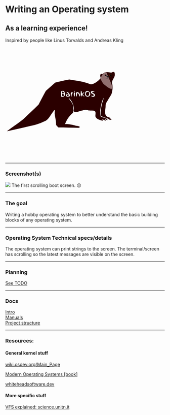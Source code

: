 # Writing an Operating system 
## As a learning experience!
 Inspired by people like Linus Torvalds and Andreas Kling

<svg
   xmlns:dc="http://purl.org/dc/elements/1.1/"
   xmlns:cc="http://creativecommons.org/ns#"
   xmlns:rdf="http://www.w3.org/1999/02/22-rdf-syntax-ns#"
   xmlns:svg="http://www.w3.org/2000/svg"
   xmlns="http://www.w3.org/2000/svg"
   id="svg8"
   version="1.1"
   viewBox="65 50 155 100"
   height="350px"
   width="350px">
  <defs
     id="defs2" />
  <metadata
     id="metadata5">
    <rdf:RDF>
      <cc:Work
         rdf:about="">
        <dc:format>image/svg+xml</dc:format>
        <dc:type
           rdf:resource="http://purl.org/dc/dcmitype/StillImage" />
        <dc:title></dc:title>
      </cc:Work>
    </rdf:RDF>
  </metadata>
  <g
     transform="translate(0,-87)"
     id="layer1">
    <flowRoot
       transform="matrix(0.26458333,0,0,0.26458333,110.06159,147.58623)"
       style="font-style:normal;font-weight:normal;font-size:40px;line-height:1.25;font-family:sans-serif;letter-spacing:0px;word-spacing:0px;fill:#000000;fill-opacity:1;stroke:none"
       id="flowRoot3766"
       xml:space="preserve"><flowRegion
         id="flowRegion3768"><rect
           y="80.042259"
           x="121.21831"
           height="47.477169"
           width="202.03049"
           id="rect3770" /></flowRegion><flowPara
         style="fill:#ffffff"
         id="flowPara3772">BarinkOS</flowPara></flowRoot>    <path
       id="path3776"
       d="m 178.80053,176.68888 c -4.18903,-4.53128 5.28921,-8.31027 3.48568,-1.22375 -0.17749,1.70638 -2.30144,2.41277 -3.48568,1.22375 z"
       style="fill:#2b0000;stroke-width:0.26726952" />
    <path
       id="path3778"
       d="m 151.5566,177.29399 c -2.23182,-3.34608 6.06539,-1.97125 0.67105,0.13802 L 151.5566,177.294 Z"
       style="fill:#2b0000;stroke-width:0.06681738" />
    <path
       id="path3780"
       d="m 144.25341,172.42168 c 0.30999,-3.79446 5.87707,2.22391 0.26155,1.13572 -0.5841,0.19411 -0.10839,-0.867 -0.26155,-1.13572 z"
       style="fill:#2b0000;stroke-width:0.06681738" />
    <path
       id="path3782"
       d="m 144.25341,175.85737 c -0.18623,-4.25034 6.8357,1.95298 0.67824,1.37517 -1.18316,0.31507 -0.50167,-0.71815 -0.67824,-1.37517 z"
       style="fill:#2b0000;stroke-width:0.06681738" />
    <path
       transform="scale(0.26458333)"
       id="path3792"
       d=""
       style="fill:#2b0000;stroke-width:0.06313454" />
    <path
       transform="scale(0.26458333)"
       id="path3796"
       d=""
       style="fill:#2b0000;stroke-width:0.06313454" />
    <path
       transform="scale(0.26458333)"
       id="path3800"
       d=""
       style="fill:#2b0000;stroke-width:0.06313454" />
    <path
       id="path3842"
       d="m 208.71194,149.20223 c 0.0131,-0.004 8e-4,0.006 0,0 z"
       style="fill:#2b0000;stroke-width:0.00292326" />
    <path
       id="path3844"
       d="m 208.07142,149.06532 c -0.19737,-0.0756 0.21336,0.0689 0,0 z"
       style="fill:#2b0000;stroke-width:0.00103353" />
    <path
       transform="scale(0.26458333)"
       id="path3850"
       d=""
       style="fill:#2b0000;stroke-width:0.00390625" />
    <path
       id="path3852"
       d="m 208.16356,149.09515 c -0.0135,-0.007 0.0236,0.008 0,0 z"
       style="fill:#2b0000;stroke-width:0.00103353" />
    <path
       transform="scale(0.26458333)"
       id="path3862"
       d=""
       style="fill:#2b0000;stroke-width:0.00390625" />
    <path
       transform="scale(0.26458333)"
       id="path3864"
       d=""
       style="fill:#2b0000;stroke-width:0.00390625" />
    <path
       transform="scale(0.26458333)"
       id="path3870"
       d=""
       style="fill:#2b0000;stroke-width:0.00552427" />
    <path
       transform="scale(0.26458333)"
       id="path3892"
       d=""
       style="fill:#2b0000;stroke-width:0.00390625" />
    <path
       transform="scale(0.26458333)"
       id="path3894"
       d=""
       style="fill:#2b0000;stroke-width:0.00390625" />
    <path
       transform="scale(0.26458333)"
       id="path3902"
       d=""
       style="fill:#2b0000;stroke-width:0.0078125" />
    <path
       transform="scale(0.26458333)"
       id="path3904"
       d=""
       style="fill:#2b0000;stroke-width:0.0078125" />
    <path
       transform="scale(0.26458333)"
       id="path3912"
       d=""
       style="fill:#2b0000;stroke-width:0.00390625" />
    <path
       transform="scale(0.26458333)"
       id="path3918"
       d=""
       style="fill:#2b0000;stroke-width:0.00390625" />
    <path
       transform="scale(0.26458333)"
       id="path3920"
       d=""
       style="fill:#2b0000;stroke-width:0.00390625" />
    <path
       transform="scale(0.26458333)"
       id="path3922"
       d=""
       style="fill:#2b0000;stroke-width:0.00390625" />
    <path
       id="path3924"
       d="m 205.56448,147.92944 c -0.0102,-0.007 0.0111,-0.003 0,0 z"
       style="fill:#2b0000;stroke-width:0.00103353" />
    <path
       id="path3926"
       d="m 205.56035,147.92059 c 0.002,-0.003 0.001,0.004 0,0 z"
       style="fill:#2b0000;stroke-width:0.00103353" />
    <path
       transform="scale(0.26458333)"
       id="path3930"
       d=""
       style="fill:#2b0000;stroke-width:0.00390625" />
    <path
       transform="scale(0.26458333)"
       id="path3932"
       d=""
       style="fill:#2b0000;stroke-width:0.00390625" />
    <path
       id="path3940"
       d="m 204.19828,150.00483 c -0.0979,-0.006 0.48891,-0.0134 0,0 z"
       style="fill:#2b0000;stroke-width:0.00206706" />
    <path
       id="path3942"
       d="m 204.70057,149.86835 c 0.47197,-0.33711 0.28564,-0.15715 0,0 z"
       style="fill:#2b0000;stroke-width:0.00206706" />
    <path
       transform="scale(0.26458333)"
       id="path3944"
       d=""
       style="fill:#2b0000;stroke-width:0.0078125" />
    <path
       transform="scale(0.26458333)"
       id="path3958"
       d=""
       style="fill:#2b0000;stroke-width:0.00390625" />
    <path
       transform="scale(0.26458333)"
       id="path3960"
       d=""
       style="fill:#2b0000;stroke-width:0.00390625" />
    <path
       transform="scale(0.26458333)"
       id="path3962"
       d=""
       style="fill:#2b0000;stroke-width:0.00390625" />
    <path
       transform="scale(0.26458333)"
       id="path3964"
       d=""
       style="fill:#2b0000;stroke-width:0.00390625" />
    <path
       transform="scale(0.26458333)"
       id="path3968"
       d=""
       style="fill:#2b0000;stroke-width:0.00390625" />
    <path
       id="path4789"
       d="m 215.28709,146.75103 c -1.04532,-0.1314 -1.78177,-0.66492 -2.43151,-1.61951 l -0.11274,-0.42121 0.31402,0.0267 c 0,0 0.46878,0.0433 0.68934,-0.0699 1.17068,-0.60126 2.16328,-0.87452 2.88555,-0.79436 0.95867,0.10638 1.37286,0.48112 1.54071,1.6089 0.0414,0.27844 0.12037,0.65507 0.0733,0.80927 0.0332,0.0721 0.005,0.17687 0.005,0.17687 0,0 0.0585,0.14281 0.0373,0.15961 -0.009,0.007 -0.75751,0.11426 -1.29745,0.16586 -0.49331,0.0471 -1.25772,0.0242 -1.55522,-0.0132 z"
       style="fill:#2b0000;fill-opacity:1;stroke-width:0.02348712" />
    <path
       id="path4801"
       d="m 203.2657,149.80312 c -0.53663,-0.0643 -0.87149,-0.29735 -0.87374,-0.60811 -0.002,-0.25245 0.24493,-0.663 0.60499,-1.00655 0.64314,-0.61366 1.48852,-1.03478 2.07723,-1.03478 0.27818,0 0.41124,0.0445 0.57002,0.19049 0.10938,0.10053 0.1484,0.16301 0.19967,0.31892 0.0568,0.17276 0.0619,0.23219 0.0467,0.54529 -0.0181,0.37199 -0.075,0.64834 -0.22857,1.11047 -0.0705,0.21209 -0.1065,0.28226 -0.15332,0.29869 -0.0969,0.034 -0.95439,0.15685 -1.30517,0.18697 -0.36245,0.0311 -0.67019,0.0307 -0.9378,-0.001 z"
       style="fill:#2b0000;fill-opacity:1;stroke-width:0.02786683" />
    <path
       id="path4803"
       d="m 207.68239,151.42604 c -0.89313,-0.20185 -1.40558,-0.40251 -1.71112,-0.67004 -0.52019,-0.45544 -0.21368,-1.09 0.77282,-1.59996 0.81795,-0.42284 1.92233,-0.60911 2.5693,-0.43336 0.38029,0.10331 0.63077,0.29411 0.76306,0.58129 0.1716,0.37252 0.0966,0.97932 -0.19818,1.6045 l -0.0923,0.19569 -0.43112,0.12923 c -0.3988,0.11955 -0.47447,0.1323 -1.00954,0.1701 -0.31815,0.0225 -0.58475,0.0396 -0.59251,0.0381 -0.008,-0.002 -0.0394,-0.009 -0.0705,-0.0155 z"
       style="fill:#2b0000;fill-opacity:1;stroke-width:0.02902764" />
    <path
       id="path4805"
       d="m 211.0107,150.43626 c -0.777,-0.38328 -1.28201,-0.76802 -1.48655,-1.13253 -0.1218,-0.21706 -0.15028,-0.50142 -0.0702,-0.70156 0.21454,-0.53672 1.11077,-1.01488 2.17251,-1.1591 0.84963,-0.1154 1.60576,0.0834 1.85442,0.48753 0.079,0.12837 0.0895,0.17609 0.0871,0.39375 -0.002,0.17448 -0.0234,0.29808 -0.0723,0.41824 -0.10413,0.25541 -0.35206,0.64794 -0.59294,0.93866 -0.20349,0.24559 -0.2451,0.27712 -0.81788,0.61965 -0.33192,0.1985 -0.60729,0.36051 -0.61193,0.36002 -0.004,-3.5e-4 -0.2126,-0.10158 -0.46212,-0.22466 z"
       style="fill:#2b0000;fill-opacity:1;stroke-width:0.03167402" />
    <path
       id="path4807"
       d="m 209.46285,153.4305 c -0.42234,-0.099 -0.58844,-0.11741 -1.32483,-0.14697 -1.45904,-0.0586 -2.22916,-0.20706 -2.37623,-0.4582 -0.0615,-0.10494 -0.0356,-0.17457 0.10611,-0.28553 0.38202,-0.29918 1.29414,-0.49577 2.29487,-0.49461 1.31168,0.002 2.26998,0.32514 2.89114,0.97633 0.0783,0.0821 0.14239,0.1635 0.14239,0.1809 0,0.0497 -0.27069,0.22471 -0.44682,0.28887 -0.25658,0.0935 -0.72244,0.0714 -1.28663,-0.0608 z"
       style="fill:#2b0000;fill-opacity:1;stroke-width:0.03078529" />
    <path
       id="path3774"
       d="m 69.258921,224.93573 c 6.836541,-5.15334 14.09304,-9.79172 20.762708,-15.14417 7.156981,-6.8613 14.555861,-13.53903 21.562431,-20.51447 3.43173,-6.34502 6.59802,-12.89886 10.19353,-19.11504 4.36601,-3.83525 8.71024,-7.69553 13.10523,-11.49758 6.48317,-1.73978 13.06433,-3.16547 19.67279,-4.34368 10.02263,1.65778 20.30246,2.65074 29.74067,6.66749 4.93004,0.18216 11.64542,-5.02559 14.27063,-8.69356 -0.88302,-3.10757 -1.60657,-6.55766 2.87583,-5.64728 2.79575,-3.52653 7.55631,-2.57721 11.3001,-1.93713 1.42106,2.44206 3.36004,1.97191 5.50792,1.7574 1.13323,5.3871 -5.75382,9.02971 -3.35584,14.72213 0.49573,3.42545 0.43567,6.82486 -0.43043,10.18651 -0.28078,4.12674 -3.46589,7.17187 -5.2308,10.74591 -1.62,2.85957 -3.91582,5.48393 -3.76346,8.96037 0.008,4.86341 -2.64925,12.65802 2.55475,15.29336 2.34404,0.93759 7.88393,2.6095 2.06078,2.11246 2.98567,0.29697 5.76843,2.78879 1.02736,1.9507 -3.4207,-2.68381 -8.72017,-3.07807 -12.07723,-5.22919 -1.24988,-8.78532 1.22212,-17.69442 4.1215,-25.74896 -3.44434,5.14589 -4.04446,11.59816 -5.22875,17.5523 0.1938,2.95225 0.0393,5.96035 0.64334,8.86164 2.34008,1.70303 10.94272,2.4526 9.23791,5.34526 -2.04957,-1.44522 -6.64291,-3.07253 -1.92206,-0.15476 1.96303,2.64946 -9.39286,-4.0804 -4.18426,-0.33405 2.24533,2.43077 -8.458,-0.48713 -9.67644,-3.36446 -1.8457,-1.78539 -0.14003,-5.14046 -0.79239,-7.4647 -0.4571,-3.65114 -7.75289,-1.15069 -10.9895,-2.91699 -2.46379,-0.64142 -4.86505,-0.51488 -7.17159,0.57814 -4.12112,0.40161 -13.73228,6.11912 -12.20298,-2.0045 0.18187,-6.07509 -2.73789,-11.54343 -7.0169,-15.68315 -0.54812,1.63432 6.98063,7.85629 6.07755,12.64261 -0.15889,2.67318 1.34004,6.37544 -0.45204,8.53097 -5.07369,4.00638 -8.51672,9.52163 -10.87423,15.46283 4.71618,-0.27586 10.65807,0.89913 15.6827,2.53375 2.26307,-0.13056 7.92452,1.46606 3.30554,2.71228 -9.39465,-0.38492 -18.83935,-0.19504 -28.25509,-0.56204 -1.34814,-1.5722 -3.69115,-2.67851 -3.23818,-5.09411 -0.0856,-5.00386 -1.58073,-9.81252 -2.0735,-14.73506 0.46483,-3.12243 0.59148,-6.81075 -1.94723,-2.14913 -3.53345,4.05086 -5.61823,9.82454 -10.334,12.55157 -6.61319,3.13449 -13.41414,5.8385 -20.65617,7.08536 -11.195949,2.57794 -22.380282,5.2145 -33.612551,7.6288 0.444961,-0.66871 1.187969,-1.03986 1.782352,-1.54783 z M 146.7476,178.11459 c 2.95881,-1.4262 1.53694,-5.25358 0.66967,-7.44905 -3.13344,-1.23341 -5.16712,-0.19091 -4.27781,3.14442 0.19702,2.11968 -1.05968,5.8369 2.48018,4.48145 z m 6.53914,0.004 c 5.76274,0.63398 -1.65321,-10.14093 -2.50526,-4.66096 3.52156,-0.93781 3.42301,1.6088 -0.18328,1.52038 -2.22154,1.82889 0.80252,4.23436 2.68854,3.14058 z m 4.55255,-1.68898 c 0.0863,-3.63044 4.36154,-3.99498 -0.53454,-4.20215 -1.51271,0.70415 0.0679,9.91683 0.53454,4.20215 z m 4.48552,-1.19856 c 1.07479,-2.66615 -1.76227,-4.482 -1.27829,-0.93179 -0.65157,2.25179 1.21308,6.20367 1.25339,1.76777 z m 2.94342,0.88158 c 0.44069,-6.04058 3.59505,-0.34836 3.26184,2.26203 3.08299,-3.28867 -2.0887,-8.59519 -4.54358,-5.42631 -0.43835,2.09569 0.75591,8.2329 1.28174,3.16428 z m 6.73634,0.84316 c -0.63633,-3.07442 6.25181,4.58738 2.52275,-0.46114 -4.31256,-1.2232 3.82822,-4.62405 -0.0813,-3.98827 -3.86907,4.57912 -0.91101,-2.22664 -3.7778,-2.41707 0.36115,2.18015 -0.98045,8.66483 1.17595,7.64903 z m 9.91407,1.00499 c 6.21034,-3.86639 -3.35949,-12.27618 -5.26104,-4.62567 -0.92037,3.01367 2.31518,6.28782 5.26104,4.62567 z m 7.95894,-0.22348 c 4.00693,-3.6813 -7.82443,-5.43472 -1.34513,-6.42205 5.28178,-0.14976 -6.2438,-2.9303 -3.18643,2.30589 1.95376,0.66 6.24801,3.3181 1.63665,3.58594 -4.63539,-0.95236 1.26048,2.86571 2.89491,0.53022 z m -27.49471,-6.97983 c -1.59789,-2.55231 -1.54031,2.44613 0,0 z m 48.64305,-17.75447 c -1.83494,-1.64037 -8.87896,-0.0294 -2.80168,0.0605 0.89118,-0.0875 2.01318,0.46117 2.80168,-0.0605 z m -1.58604,-1.89924 c 2.10603,-4.01782 -7.07214,-0.70124 -1.70311,0.26731 l 0.96482,-0.0593 z m 3.21522,-1.34515 c 3.05563,-3.49242 -5.78873,-1.61357 -0.86863,0.54313 z m -7.35613,-0.33155 c 1.89685,-5.53756 -6.65547,1.39649 0,0 z"
       style="fill:#2b0000;stroke-width:0.26726952" />
  </g>
  <g
     transform="translate(0,-87)"
     id="layer2">
    <path
       id="path4003"
       d="m 213.56397,167.40743 c -3.40205,-0.24448 -6.898,-3.80563 -9.52068,-5.61735 -2.84098,-1.94126 -3.89659,-5.38121 -5.78294,-8.11365 2.00674,-6.43619 4.73543,-10.70324 9.0582,-8.84775 -1.0234,2.59733 11.26012,21.3702 6.24542,22.57875 z"
       style="fill:#916f6f;fill-opacity:1;stroke-width:0.03307291" />
  </g>
  <g
     transform="translate(0,-87)"
     id="layer3">
    <path
       id="path3990"
       d="m 207.76665,151.31103 c -4.32411,-2.76655 6.53898,-1.89768 0.93494,0.001 l -0.93495,-0.001 z"
       style="fill:#1a1a1a;stroke-width:0.02338609" />
    <path
       id="path3992"
       d="m 210.10526,153.84295 c -2.7764,-0.26583 -7.87775,-0.63249 -1.88102,-0.77905 -0.1211,0.063 3.50673,0.47696 1.88102,0.77905 z"
       style="fill:#4d4d4d;stroke-width:0.00826823" />
    <path
       id="path3984"
       d="m 205.29897,149.42746 c -4.47497,-3.13541 5.2901,-2.16371 0,0 z"
       style="fill:#000000;stroke-width:0.01653646" />
    <path
       id="path4005"
       d="m 212.6551,149.75901 c -3.81968,-1.07144 -2.18286,-3.01827 1.21145,-2.3919 1.03353,0.0249 1.05155,1.53972 -0.0448,1.93129 z"
       style="fill:#552200;fill-opacity:1;stroke-width:0.01169304" />
    <g
       transform="translate(34.139044,121.71322)"
       id="g4785">
      <path
         style="fill:#000000;stroke-width:0.01653646"
         d="m 178.32175,27.992046 c -0.42875,-0.282627 -0.87534,-0.582805 -1.15566,-1.024218 -0.12582,-0.19563 -0.17666,-0.4692 -0.0315,-0.668981 0.19996,-0.273574 0.54634,-0.380412 0.86279,-0.450798 0.54106,-0.102914 1.11213,-0.09726 1.64065,0.06691 0.22771,0.07857 0.49113,0.20279 0.56275,0.454211 0.0564,0.247531 -0.12016,0.471542 -0.28341,0.636135 -0.45652,0.434014 -1.03366,0.716237 -1.59566,0.986737 z"
         id="path3986" />
    </g>
  </g>
</svg>
________________________
### Screenshot(s)
<img src="screenshots/Screenshot1.png"></img>
The first scrolling boot screen. 😲


________________________

### The goal
Writing a hobby operating system to better understand the basic building blocks of any operating system.





________________________
### Operating System Technical specs/details
The operating system can print strings to the 
screen. The terminal/screen has scrolling so the latest messages are visible on the screen.

________________________
### Planning
[See TODO](TODO.md) 

________________________
### Docs
[Intro](docs/Intro.md) \
[Manuals](docs/Manuals.md) \
[Project structure](docs/ProjectStructure.md) 
________________________
### Resources:

#### General kernel stuff
[wiki.osdev.org/Main_Page](wiki.osdev.org/Main_Page)

[Modern Operating Systems [book]](https://www.amazon.com/Modern-Operating-Systems-Tanenbaum-Andrew/dp/1292061421/ref=sr_1_1?__mk_nl_NL=%C3%85M%C3%85%C5%BD%C3%95%C3%91&dchild=1&keywords=Modern+Operating+systems&qid=1619967779&sr=8-1)

[whiteheadsoftware.dev](https://whiteheadsoftware.dev/operating-systems-development-for-dummies/)

#### More specific stuff
[VFS explained: science.unitn.it](https://www.science.unitn.it/~fiorella/guidelinux/tlk/node102.html)


